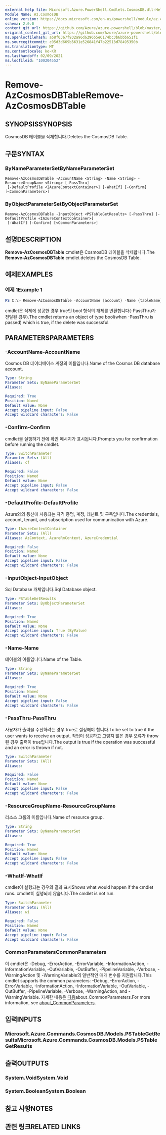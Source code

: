 ```yaml
---
external help file: Microsoft.Azure.PowerShell.Cmdlets.CosmosDB.dll-Help.xml
Module Name: Az.CosmosDB
online version: https://docs.microsoft.com/en-us/powershell/module/az.cosmosdb/remove-azcosmosdbtable
schema: 2.0.0
content_git_url: https://github.com/Azure/azure-powershell/blob/master/src/CosmosDB/CosmosDB/help/Remove-AzCosmosDBTable.md
original_content_git_url: https://github.com/Azure/azure-powershell/blob/master/src/CosmosDB/CosmosDB/help/Remove-AzCosmosDBTable.md
ms.openlocfilehash: ab8f0367f932a96d6296b5e6174bc3b6bbb651f1
ms.sourcegitcommit: c05d3d669b5631e526841f47b22513d78495350b
ms.translationtype: MT
ms.contentlocale: ko-KR
ms.lasthandoff: 02/09/2021
ms.locfileid: "100204552"
---
```

# <span data-ttu-id="7f3ff-101">Remove-AzCosmosDBTable</span><span class="sxs-lookup"><span data-stu-id="7f3ff-101">Remove-AzCosmosDBTable</span></span>

## <span data-ttu-id="7f3ff-102">SYNOPSIS</span><span class="sxs-lookup"><span data-stu-id="7f3ff-102">SYNOPSIS</span></span>
<span data-ttu-id="7f3ff-103">CosmosDB 테이블을 삭제합니다.</span><span class="sxs-lookup"><span data-stu-id="7f3ff-103">Deletes the CosmosDB Table.</span></span>

## <span data-ttu-id="7f3ff-104">구문</span><span class="sxs-lookup"><span data-stu-id="7f3ff-104">SYNTAX</span></span>

### <span data-ttu-id="7f3ff-105">ByNameParameterSet</span><span class="sxs-lookup"><span data-stu-id="7f3ff-105">ByNameParameterSet</span></span>
```
Remove-AzCosmosDBTable -AccountName <String> -Name <String> -ResourceGroupName <String> [-PassThru]
 [-DefaultProfile <IAzureContextContainer>] [-WhatIf] [-Confirm] [<CommonParameters>]
```

### <span data-ttu-id="7f3ff-106">ByObjectParameterSet</span><span class="sxs-lookup"><span data-stu-id="7f3ff-106">ByObjectParameterSet</span></span>
```
Remove-AzCosmosDBTable -InputObject <PSTableGetResults> [-PassThru] [-DefaultProfile <IAzureContextContainer>]
 [-WhatIf] [-Confirm] [<CommonParameters>]
```

## <span data-ttu-id="7f3ff-107">설명</span><span class="sxs-lookup"><span data-stu-id="7f3ff-107">DESCRIPTION</span></span>
<span data-ttu-id="7f3ff-108">**Remove-AzCosmosDBTable** cmdlet은 CosmosDB 테이블을 삭제합니다.</span><span class="sxs-lookup"><span data-stu-id="7f3ff-108">The **Remove-AzCosmosDBTable** cmdlet deletes the CosmosDB Table.</span></span>

## <span data-ttu-id="7f3ff-109">예제</span><span class="sxs-lookup"><span data-stu-id="7f3ff-109">EXAMPLES</span></span>

### <span data-ttu-id="7f3ff-110">예제 1</span><span class="sxs-lookup"><span data-stu-id="7f3ff-110">Example 1</span></span>
```powershell
PS C:\> Remove-AzCosmosDBTable -AccountName {account} -Name {tableName} -ResourceGroupName {rgName}
```

<span data-ttu-id="7f3ff-111">cmdlet은 삭제에 성공한 경우 true인 bool 형식의 개체를 반환합니다(-PassThru가 전달된 경우).</span><span class="sxs-lookup"><span data-stu-id="7f3ff-111">The cmdlet returns an object of type bool(when -PassThru is passed) which is true, if the delete was successful.</span></span>

## <span data-ttu-id="7f3ff-112">PARAMETERS</span><span class="sxs-lookup"><span data-stu-id="7f3ff-112">PARAMETERS</span></span>

### <span data-ttu-id="7f3ff-113">-AccountName</span><span class="sxs-lookup"><span data-stu-id="7f3ff-113">-AccountName</span></span>
<span data-ttu-id="7f3ff-114">Cosmos DB 데이터베이스 계정의 이름입니다.</span><span class="sxs-lookup"><span data-stu-id="7f3ff-114">Name of the Cosmos DB database account.</span></span>

```yaml
Type: String
Parameter Sets: ByNameParameterSet
Aliases:

Required: True
Position: Named
Default value: None
Accept pipeline input: False
Accept wildcard characters: False
```

### <span data-ttu-id="7f3ff-115">-Confirm</span><span class="sxs-lookup"><span data-stu-id="7f3ff-115">-Confirm</span></span>
<span data-ttu-id="7f3ff-116">cmdlet을 실행하기 전에 확인 메시지가 표시됩니다.</span><span class="sxs-lookup"><span data-stu-id="7f3ff-116">Prompts you for confirmation before running the cmdlet.</span></span>

```yaml
Type: SwitchParameter
Parameter Sets: (All)
Aliases: cf

Required: False
Position: Named
Default value: None
Accept pipeline input: False
Accept wildcard characters: False
```

### <span data-ttu-id="7f3ff-117">-DefaultProfile</span><span class="sxs-lookup"><span data-stu-id="7f3ff-117">-DefaultProfile</span></span>
<span data-ttu-id="7f3ff-118">Azure와의 통신에 사용되는 자격 증명, 계정, 테넌트 및 구독입니다.</span><span class="sxs-lookup"><span data-stu-id="7f3ff-118">The credentials, account, tenant, and subscription used for communication with Azure.</span></span>

```yaml
Type: IAzureContextContainer
Parameter Sets: (All)
Aliases: AzContext, AzureRmContext, AzureCredential

Required: False
Position: Named
Default value: None
Accept pipeline input: False
Accept wildcard characters: False
```

### <span data-ttu-id="7f3ff-119">-InputObject</span><span class="sxs-lookup"><span data-stu-id="7f3ff-119">-InputObject</span></span>
<span data-ttu-id="7f3ff-120">Sql Database 개체입니다.</span><span class="sxs-lookup"><span data-stu-id="7f3ff-120">Sql Database object.</span></span>

```yaml
Type: PSTableGetResults
Parameter Sets: ByObjectParameterSet
Aliases:

Required: True
Position: Named
Default value: None
Accept pipeline input: True (ByValue)
Accept wildcard characters: False
```

### <span data-ttu-id="7f3ff-121">-Name</span><span class="sxs-lookup"><span data-stu-id="7f3ff-121">-Name</span></span>
<span data-ttu-id="7f3ff-122">테이블의 이름입니다.</span><span class="sxs-lookup"><span data-stu-id="7f3ff-122">Name of the Table.</span></span>

```yaml
Type: String
Parameter Sets: ByNameParameterSet
Aliases:

Required: True
Position: Named
Default value: None
Accept pipeline input: False
Accept wildcard characters: False
```

### <span data-ttu-id="7f3ff-123">-PassThru</span><span class="sxs-lookup"><span data-stu-id="7f3ff-123">-PassThru</span></span>
<span data-ttu-id="7f3ff-124">사용자가 출력을 수신하려는 경우 true로 설정해야 합니다.</span><span class="sxs-lookup"><span data-stu-id="7f3ff-124">To be set to true if the user wants to receive an output.</span></span>
<span data-ttu-id="7f3ff-125">작업이 성공하고 그렇지 않은 경우 오류가 throw된 경우 출력이 true입니다.</span><span class="sxs-lookup"><span data-stu-id="7f3ff-125">The output is true if the operation was successful and an error is thrown if not.</span></span>

```yaml
Type: SwitchParameter
Parameter Sets: (All)
Aliases:

Required: False
Position: Named
Default value: None
Accept pipeline input: False
Accept wildcard characters: False
```

### <span data-ttu-id="7f3ff-126">-ResourceGroupName</span><span class="sxs-lookup"><span data-stu-id="7f3ff-126">-ResourceGroupName</span></span>
<span data-ttu-id="7f3ff-127">리소스 그룹의 이름입니다.</span><span class="sxs-lookup"><span data-stu-id="7f3ff-127">Name of resource group.</span></span>

```yaml
Type: String
Parameter Sets: ByNameParameterSet
Aliases:

Required: True
Position: Named
Default value: None
Accept pipeline input: False
Accept wildcard characters: False
```

### <span data-ttu-id="7f3ff-128">-WhatIf</span><span class="sxs-lookup"><span data-stu-id="7f3ff-128">-WhatIf</span></span>
<span data-ttu-id="7f3ff-129">cmdlet이 실행되는 경우의 결과 표시</span><span class="sxs-lookup"><span data-stu-id="7f3ff-129">Shows what would happen if the cmdlet runs.</span></span>
<span data-ttu-id="7f3ff-130">cmdlet이 실행되지 않습니다.</span><span class="sxs-lookup"><span data-stu-id="7f3ff-130">The cmdlet is not run.</span></span>

```yaml
Type: SwitchParameter
Parameter Sets: (All)
Aliases: wi

Required: False
Position: Named
Default value: None
Accept pipeline input: False
Accept wildcard characters: False
```

### <span data-ttu-id="7f3ff-131">CommonParameters</span><span class="sxs-lookup"><span data-stu-id="7f3ff-131">CommonParameters</span></span>
<span data-ttu-id="7f3ff-132">이 cmdlet은 -Debug, -ErrorAction, -ErrorVariable, -InformationAction, -InformationVariable, -OutVariable, -OutBuffer, -PipelineVariable, -Verbose, -WarningAction 및 -WarningVariable의 일반적인 매개 변수를 지원합니다.</span><span class="sxs-lookup"><span data-stu-id="7f3ff-132">This cmdlet supports the common parameters: -Debug, -ErrorAction, -ErrorVariable, -InformationAction, -InformationVariable, -OutVariable, -OutBuffer, -PipelineVariable, -Verbose, -WarningAction, and -WarningVariable.</span></span> <span data-ttu-id="7f3ff-133">자세한 내용은 [다음](http://go.microsoft.com/fwlink/?LinkID=113216)about_CommonParameters.</span><span class="sxs-lookup"><span data-stu-id="7f3ff-133">For more information, see [about_CommonParameters](http://go.microsoft.com/fwlink/?LinkID=113216).</span></span>

## <span data-ttu-id="7f3ff-134">입력</span><span class="sxs-lookup"><span data-stu-id="7f3ff-134">INPUTS</span></span>

### <span data-ttu-id="7f3ff-135">Microsoft.Azure.Commands.CosmosDB.Models.PSTableGetResults</span><span class="sxs-lookup"><span data-stu-id="7f3ff-135">Microsoft.Azure.Commands.CosmosDB.Models.PSTableGetResults</span></span>

## <span data-ttu-id="7f3ff-136">출력</span><span class="sxs-lookup"><span data-stu-id="7f3ff-136">OUTPUTS</span></span>

### <span data-ttu-id="7f3ff-137">System.Void</span><span class="sxs-lookup"><span data-stu-id="7f3ff-137">System.Void</span></span>

### <span data-ttu-id="7f3ff-138">System.Boolean</span><span class="sxs-lookup"><span data-stu-id="7f3ff-138">System.Boolean</span></span>

## <span data-ttu-id="7f3ff-139">참고 사항</span><span class="sxs-lookup"><span data-stu-id="7f3ff-139">NOTES</span></span>

## <span data-ttu-id="7f3ff-140">관련 링크</span><span class="sxs-lookup"><span data-stu-id="7f3ff-140">RELATED LINKS</span></span>
